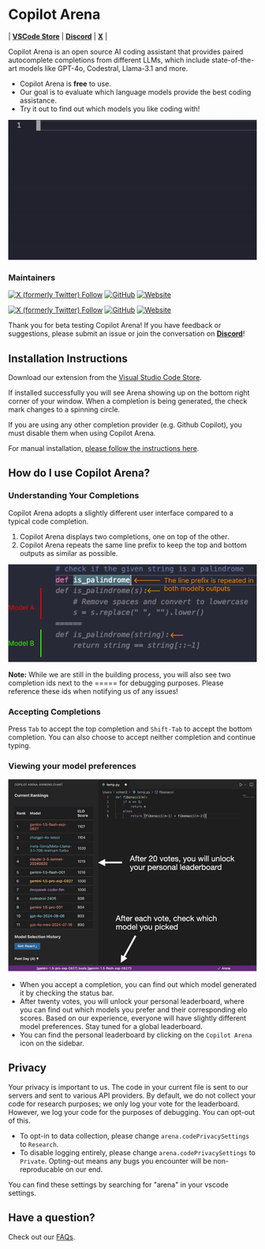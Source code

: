 # Copilot Arena

| [**VSCode Store**](https://marketplace.visualstudio.com/items?itemName=copilot-arena.copilot-arena) | [**Discord**](https://discord.gg/z4yzaj7bf7x) | [**X**](https://x.com/CopilotArena) |

Copilot Arena is an open source AI coding assistant that provides paired autocomplete completions from different LLMs, which include state-of-the-art models like GPT-4o, Codestral, Llama-3.1 and more. 
- Copilot Arena is **free** to use. 
- Our goal is to evaluate which language models provide the best coding assistance. 
- Try it out to find out which models you like coding with!

![Demo](assets/img/demo.gif)

### Maintainers
[![X (formerly Twitter) Follow](https://img.shields.io/twitter/follow/waynechi?style=flat-square&logo=x&label=Wayne%20Chi)](https://twitter.com/iamwaynechi)
[![GitHub](https://img.shields.io/badge/waynchi-181717?style=flat-square&logo=github&logoColor=white)](https://github.com/waynchi)
[![Website](https://img.shields.io/badge/waynechi.com-4285F4?style=flat-square&logo=google-chrome&logoColor=white)](https://www.waynechi.com/)

[![X (formerly Twitter) Follow](https://img.shields.io/twitter/follow/valeriechen_?style=flat-square&logo=x&label=Valerie%20Chen)](https://twitter.com/valeriechen_)
[![GitHub](https://img.shields.io/badge/valeriechen-181717?style=flat-square&logo=github&logoColor=white)](https://github.com/valeriechen)
[![Website](https://img.shields.io/badge/valeriechen.github.io-4285F4?style=flat-square&logo=google-chrome&logoColor=white)](https://valeriechen.github.io/)

Thank you for beta testing Copilot Arena! If you have feedback or suggestions, please submit an issue or join the conversation on [**Discord**](https://discord.gg/z4yzaj7bf7x)!


## Installation Instructions

Download our extension from the [Visual Studio Code Store](https://marketplace.visualstudio.com/items?itemName=copilot-arena.copilot-arena).

If installed successfully you will see Arena showing up on the bottom right corner of your window. 
When a completion is being generated, the check mark changes to a spinning circle.

If you are using any other completion provider (e.g. Github Copilot), you must disable them when using Copilot Arena.

For manual installation, [please follow the instructions here](INSTALL.md).

## How do I use Copilot Arena?
### Understanding Your Completions

Copilot Arena adopts a slightly different user interface compared to a typical code completion.

1. Copilot Arena displays two completions, one on top of the other.
2. Copilot Arena repeats the same line prefix to keep the top and bottom outputs as similar as possible.

![Copilot Arena Example](assets/img/example.png)

**Note:** While we are still in the building process, you will also see two completion ids next to the ===== for debugging purposes. Please reference these ids when notifying us of any issues!

### Accepting Completions
Press ```Tab``` to accept the top completion and ```Shift-Tab``` to accept the bottom completion. You can also choose to accept neither completion and continue typing.

### Viewing your model preferences


![Preference Example](assets/img/model_pref_leaderboard.png)


- When you accept a completion, you can find out which model generated it by checking the status bar. 
- After twenty votes, you will unlock your personal leaderboard, where you can find out which models you prefer and their corresponding elo scores. Based on our experience, everyone will have slightly different model preferences. Stay tuned for a global leaderboard. 
- You can find the personal leaderboard by clicking on the `Copilot Arena` icon on the sidebar.


## Privacy

Your privacy is important to us. The code in your current file is sent to our servers and sent to various API providers. By default, we do not collect your code for research purposes; we only log your vote for the leaderboard.
However, we log your code for the purposes of debugging. You can opt-out of this.

- To opt-in to data collection, please change `arena.codePrivacySettings` to `Research`.
- To disable logging entirely, please change `arena.codePrivacySettings` to `Private`. Opting-out means any bugs you encounter will be non-reproducable on our end.

You can find these settings by searching for "arena" in your vscode settings.

## Have a question?

Check out our [FAQs](FAQ.md). 
